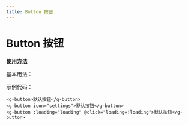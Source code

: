 ```yaml
---
title: Button 按钮
---
```

# Button 按钮

**使用方法**

基本用法：

<ClientOnly>
<button-demos></button-demos>
</ClientOnly>

示例代码：

```vue
<g-button>默认按钮</g-button>
<g-button icon="settings">默认按钮</g-button>
<g-button :loading="loading" @click="loading=!loading">默认按钮</g-button>
```